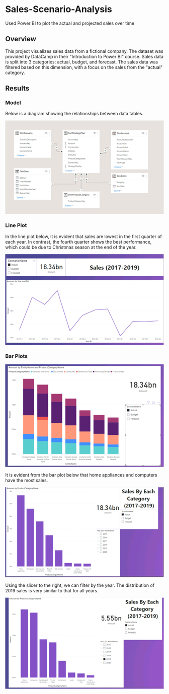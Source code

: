 # Sales-Scenario-Analysis
Used Power BI to plot the actual and projected sales over time

## Overview

This project visualizes sales data from a fictional company. The dataset was provided by DataCamp in their "Introduction to Power BI" course. Sales data is split into 3 categories: actual, budget, and forecast. The sales data was filtered based on this dimension, with a focus on the sales from the "actual" category. 

## Results

### Model

Below is a diagram showing the relationships between data tables. 

![model](images/data_model.png)

### Line Plot

In the line plot below, it is evident that sales are lowest in the first quarter of each year. In contrast, the fourth quarter shows the best performance, which could be due to Christmas season at the end of the year.  

![line_plot](images/sales_line_plot.png)

### Bar Plots

![bar_chart_sales_products](images/bar_chart_sales_products.png)

It is evident from the bar plot below that home appliances and computers have the most sales.

![bar_products](images/bar_products.png)

Using the slicer to the right, we can filter by the year. The distribution of 2019 sales is very similar to that for all years. 

![bar_products_2019](images/bar_products_2019.png)
